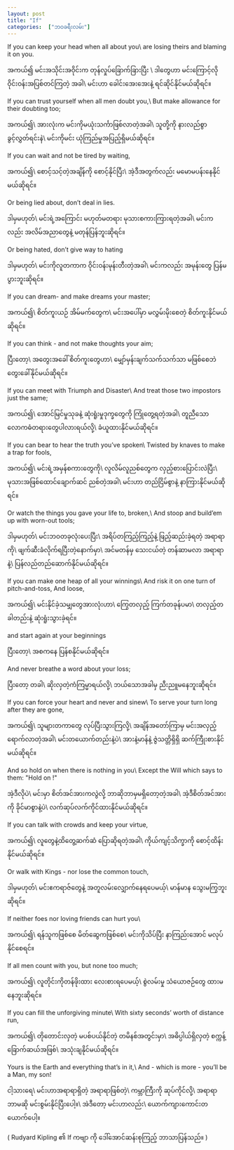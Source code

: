 ```yaml
---
layout: post
title: "If"
categories:  ["ဘဝခရီးလမ်း"]
---
```



If you can keep your head when all about you\\
are losing theirs and blaming it on you.

အကယ်၍
မင်းအသိုင်းအဝိုင်းက တုန်လှုပ်ခြောက်ခြားပြီး \\
ဒါတွေဟာ မင်းကြောင့်လို ဝိုင်းဝန်းအပြစ်တင်ကြတဲ့ အခါ\\
မင်းဟာ ခေါင်းအေးအေးနဲ့ ရင်ဆိုင်နိုင်မယ်ဆိုရင်။
<!-- more -->

If you can trust yourself when all men doubt you,\\
But make allowance for their doubting too;

အကယ်၍\\
အားလုံးက မင်းကိုမယုံးသင်္ကာဖြစ်လာတဲ့အခါ\\
သူတို့ကို နားလည်စွာ ခွင့်လွှတ်ရင်းနဲ\\
မင်းကိုမင်း ယုံကြည်မှုအပြည့်ရှိမယ်ဆိုရင်။

If you can wait and not be tired by waiting,

အကယ်၍\\
စောင့်သင့်တဲ့အချိန်ကို စောင့်နိုင်ပြီး\\
အဲ့ဒီအတွက်လည်း မမောမပန်းနေနိုင်မယ်ဆိုရင်။

Or being lied about, don’t deal in lies.

ဒါမှမဟုတ်\\
မင်းရဲ့အကြောင်း မဟုတ်မတရား မုသားစကားကြားရတဲ့အခါ\\
မင်းကလည်း အလိမ်အညာတွေနဲ့ မတုန်ပြန်ဘူးဆိုရင်။

Or being hated, don’t give way to hating

ဒါမှမဟုတ်\\
မင်းကိုလူတကာက ဝိုင်းဝန်းမုန်းတီးတဲ့အခါ\\
မင်းကလည်း အမုန်းတွေ ပြန်မပွားဘူးဆိုရင်။

If you can dream- and make dreams your master;

အကယ်၍\\
စိတ်ကူးယဉ် အိမ်မက်တွေက\\
မင်းအပေါ်မှာ မလွှမ်းမိုးစေတဲ့ စိတ်ကူးနိုင်မယ်ဆိုရင်။

If you can think - and not make thoughts your aim;

ပြီးတော့\\
အတွေးအခေါ် စိတ်ကူးတွေဟာ\\
မျှော်မှန်းချက်သက်သက်သာ မဖြစ်စေဘဲ တွေးခေါ်နိုင်မယ်ဆိုရင်။

If you can meet with Triumph and Disaster\\
And treat those two impostors just the same;

အကယ်၍\\
အောင်မြင်မှုသုခနဲ့ ဆုံးရူံးမှုဒုက္ခတွေကို ကြုံတွေ့ရတဲ့အခါ\\
တူညီသော လောကဓံတရားတွေပါလားရယ်လို့\\
ခံယူထားနိုင်မယ်ဆိုရင်။

If you can bear to hear the truth you’ve spoken\\
Twisted by knaves to make a trap for fools,

အကယ်၍\\
မင်းရဲ့အမှန်စကားတွေကို\\
လူလိမ်လူညစ်တွေက လှည့်စားပြောင်းလဲပြီး\\
မုသားအဖြစ်ထောင်ချောက်ဆင် ညစ်တဲ့အခါ\\
မင်းဟာ တည်ငြိမ်စွာနဲ့ နာကြားနိုင်မယ်ဆိုရင်။

Or watch the things you gave your life to, broken,\\
And stoop and build’em up with worn-out tools;

ဒါမှမဟုတ်\\
မင်းဘဝတခုလုံးပေးပြီး\\
အရိပ်တကြည့်ကြည့်နဲ့ ဖြည့်ဆည်းခဲ့ရတဲ့ အရာရာကို\\
ဖျက်ဆီးခံလိုက်ရပြီးတဲ့နောက်မှာ\\
အင်မတန်မှ သေးငယ်တဲ့ တန်ဆာမလာ အရာရာနဲ့\\
ပြန်လည်တည်ဆောက်နိုင်မယ်ဆိုရင်။

If you can make one heap of all your winnings\\
And risk it on one turn of pitch-and-toss, And loose,

အကယ်၍\\
မင်းနိုင်ခဲ့သမျှတွေအားလုံးဟာ\\
ကြွေတလှည့် ကြက်တခုန်ပမာ\\
တလှည့်တခါတည်းနဲ့ ဆုံးရူံးသွားခဲ့ရင်။

and start again at your beginnings

ပြီးတော့\\
အစကနေ ပြန်စနိုင်မယ်ဆိုရင်။

And never breathe a word about your loss;

ပြီးတော့ တခါ\\
ဆိုးလှတဲ့ကံကြမ္မာရယ်လို့\\
ဘယ်သောအခါမှ ညီးညူမနေဘူးဆိုရင်။

If you can force your heart and never and sinew\\
To serve your turn long after they are gone,

အကယ်၍\\
သူများတကာတွေ လုပ်ပြီးသွားကြလို့\\
အချိန်အတော်ကြာမှ မင်းအလှည့်ရောက်လာတဲ့အခါ\\
မင်းတယောက်တည်းနဲ့ပဲ\\
အားနဲ့မာန်နဲ့ ဇွဲသတ္တိရှိရှိ ဆက်ကြီုးစားနိုင်မယ်ဆိုရင်။

And so hold on when there is nothing in you\\
Except the Will which says to them: "Hold on !"

အဲ့ဒီလိုပဲ\\
မင်းမှာ စိတ်အင်အားကလွဲလို့ ဘာဆိုဘာမှမရှိတော့တဲ့အခါ\\
အဲ့ဒီစိတ်အင်အားကို ခိုင်မာစွာနဲ့ပဲ\\
လက်ဆုပ်လက်ကိုင်ထားနိုင်မယ်ဆိုရင်။

If you can talk with crowds and keep your virtue,

အကယ်၍\\
လူတွေနဲ့ထိတွေ့ဆက်ဆံ ပြောဆိုရတဲ့အခါ\\
ကိုယ်ကျင့်သိက္ခာကို စောင့်ထိန်းနိုင်မယ်ဆိုရင်။

Or walk with Kings - nor lose the common touch,

ဒါမှမဟုတ်\\
မင်းဧကရာဇ်တွေနဲ့ အတူလမ်းလျှောက်နေရပေမယ့်\\
မာန်မာန သွေးမကြွဘူးဆိုရင်။

If neither foes nor loving friends can hurt you\\

အကယ်၍\\
ရန်သူကဖြစ်စေ မိတ်ဆွေကဖြစ်စေ\\
မင်းကိုသိပ်ပြီး နာကြည်းအောင် မလုပ်နိုင်စေရင်။

If all men count with you, but none too much;

အကယ်၍\\
လူတိုင်းကိုတန်ဖိုးထား လေးစားရပေမယ့်\\
စွဲလမ်းမှု သံယောဇဉ်တွေ ထားမနေဘူးဆိုရင်။

If you can fill the unforgiving minute\\
With sixty seconds’ worth of distance run,

အကယ်၍\\
တိုတောင်းလှတဲ့ မပစ်ပယ်နိုင်တဲ့ တမိနစ်အတွင်းမှာ\\
အဓိပ္ပါယ်ရှိလှတဲ့ စက္ကန့်ခြောက်ဆယ်အဖြစ်\\
အသုံးချနိုင်မယ်ဆိုရင်။

Yours is the Earth and everything that’s in it,\\
And - which is more - you’ll be a Man, my son!

ငါ့သားရေ\\
မင်းဟာအရာရာရှိတဲ့ အရာရာဖြစ်တဲ့\\
ကမ္ဘာကြီးကို ဆုပ်ကိုင်လို့\\
အရာရာ ဘာမဆို မင်းစွမ်းနိုင်ပြီးပေါ့။\\
အဲဒီတော့ မင်းဟာလည်း\\
ယောက်ကျားကောင်းတယောက်ပေါ့။   

( Rudyard Kipling ၏ If ကဗျာ ကို ဒေါ်အောင်ဆန်းစုကြည့် ဘာသာပြန်သည်။ )
